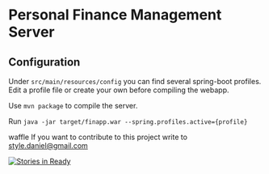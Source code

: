 Personal Finance Management Server
===============================

Configuration
----------------
Under `src/main/resources/config` you can find several spring-boot profiles. Edit a profile file or create your own before compiling the webapp.

Use `mvn package` to compile the server.

Run `java -jar target/finapp.war --spring.profiles.active={profile}`

waffle
If you want to contribute to this project write to style.daniel@gmail.com

[![Stories in Ready](https://badge.waffle.io/cunla/finapp.png?label=ready&title=Ready)](http://waffle.io/cunla/finapp)
